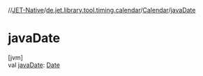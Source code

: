 //[JET-Native](../../../index.md)/[de.jet.library.tool.timing.calendar](../index.md)/[Calendar](index.md)/[javaDate](java-date.md)

# javaDate

[jvm]\
val [javaDate](java-date.md): [Date](https://docs.oracle.com/javase/8/docs/api/java/util/Date.html)
